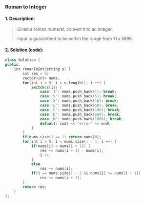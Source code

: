 ### Roman to Integer 

#### 1. Description:

> Given a roman numeral, convert it to an integer.
>
> Input is guaranteed to be within the range from 1 to 3999.

#### 2. Solution (code):
```c++
class Solution {
public:
    int romanToInt(string s) {
        int res = 0;
        vector<int> nums;
        for(int i = 0; i < s.length(); i ++) {
            switch(s[i]) {
                case 'I': nums.push_back(1); break;
                case 'V': nums.push_back(5); break;
                case 'X': nums.push_back(10); break;
                case 'L': nums.push_back(50); break;
                case 'C': nums.push_back(100); break;
                case 'D': nums.push_back(500); break;
                case 'M': nums.push_back(1000); break;
                default: cout << "error" << endl;
            }
        }
        if(nums.size() == 1) return nums[0];
        for(int i = 0; i < nums.size() - 1; i ++) {
            if(nums[i] < nums[i + 1]) {
                res += nums[i + 1] - nums[i];
                i ++;
            }
            else
                res += nums[i];
            if(i == nums.size() - 2 && nums[i] >= nums[i + 1])
                res += nums[i + 1];
        }
        return res;
    }
};
```
